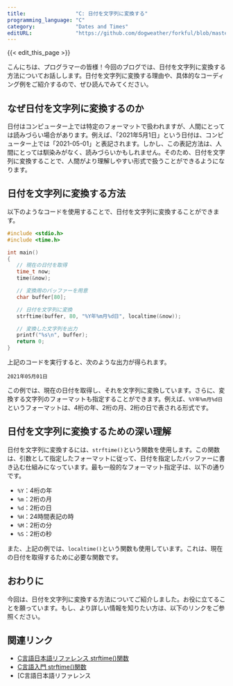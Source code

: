 ```yaml
---
title:                "C: 日付を文字列に変換する"
programming_language: "C"
category:             "Dates and Times"
editURL:              "https://github.com/dogweather/forkful/blob/master/content/ja/c/converting-a-date-into-a-string.md"
---
```


{{< edit_this_page >}}

こんにちは、プログラマーの皆様！今回のブログでは、日付を文字列に変換する方法についてお話しします。日付を文字列に変換する理由や、具体的なコーディング例をご紹介するので、ぜひ読んでみてください。

## なぜ日付を文字列に変換するのか

日付はコンピューター上では特定のフォーマットで扱われますが、人間にとっては読みづらい場合があります。例えば、「2021年5月1日」という日付は、コンピューター上では「2021-05-01」と表記されます。しかし、この表記方法は、人間にとっては馴染みがなく、読みづらいかもしれません。そのため、日付を文字列に変換することで、人間がより理解しやすい形式で扱うことができるようになります。

## 日付を文字列に変換する方法

以下のようなコードを使用することで、日付を文字列に変換することができます。

```C
#include <stdio.h>
#include <time.h>

int main()
{
   // 現在の日付を取得
   time_t now;
   time(&now);

   // 変換用のバッファーを用意
   char buffer[80];

   // 日付を文字列に変換
   strftime(buffer, 80, "%Y年%m月%d日", localtime(&now));

   // 変換した文字列を出力
   printf("%s\n", buffer);
   return 0;
}
```

上記のコードを実行すると、次のような出力が得られます。

```
2021年05月01日
```

この例では、現在の日付を取得し、それを文字列に変換しています。さらに、変換する文字列のフォーマットも指定することができます。例えば、`%Y年%m月%d日`というフォーマットは、4桁の年、2桁の月、2桁の日で表される形式です。

## 日付を文字列に変換するための深い理解

日付を文字列に変換するには、`strftime()`という関数を使用します。この関数は、引数として指定したフォーマットに従って、日付を指定したバッファーに書き込む仕組みになっています。最も一般的なフォーマット指定子は、以下の通りです。

- `%Y`：4桁の年
- `%m`：2桁の月
- `%d`：2桁の日
- `%H`：24時間表記の時
- `%M`：2桁の分
- `%S`：2桁の秒

また、上記の例では、`localtime()`という関数も使用しています。これは、現在の日付を取得するために必要な関数です。

## おわりに

今回は、日付を文字列に変換する方法についてご紹介しました。お役に立てることを願っています。もし、より詳しい情報を知りたい方は、以下のリンクをご参照ください。

## 関連リンク

- [C言語日本語リファレンス strftime()関数](https://www9.plala.or.jp/sgwr-t/c/sec28.html#perl_strftime)
- [C言語入門 strftime()関数](https://www.wagavulin.jp/entry/2012/08/16/160602)
- [C言語日本語リファレンス